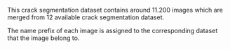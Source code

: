 This crack segmentation dataset contains around 11.200 images which are merged from 12 available crack segmentation dataset.


The name prefix of each image is assigned to the corresponding dataset that the image belong to.

